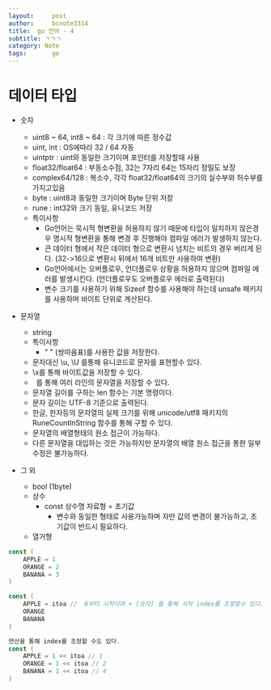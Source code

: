 ```yaml
---
layout:     post
author:     bcnote3314
title: 	go 언어 - 4
subtitle: ㄱㄱㄱ
category: Note
tags: 		go
---
```


# 데이터 타입
 
* 숫자
  * uint8 ~ 64, int8 ~ 64 : 각 크기에 따른 정수값
  * uint, int : OS에따라 32 / 64 자동
  * uintptr : uint와 동일한 크기이며 포인터를 저장할때 사용
  * float32/float64 : 부동소수점, 32는 7자리 64는 15자리 정밀도 보장
  * complex64/128 : 복소수, 각각 float32/float64의 크기의 실수부와 허수부를 가지고있음
  * byte : uint8과 동일한 크기이며 Byte 단위 저장
  * rune : int32와 크기 동일, 유니코드 저장
  * 특이사항
    * Go언어는 묵시적 형변환을 허용하지 않기 때문에 타입이 일치하지 않은경우 명시적 형변환을 통해 변경 후 진행해야 컴파일 에러가 발생하지 않는다.  
    * 큰 데이터 형에서 작은 데이터 형으로 변환시 넘치는 비트의 경우 버리게 된다. (32->16으로 변환시 뒤에서 16개 비트만 사용하여 변환)
    * Go언어에서는 오버플로우, 언더플로우 상황을 허용하지 않으며 컴파일 에러를 발생시킨다. (언더플로우도 오버플로우 에러로 출력된다)
    * 변수 크기를 사용하기 위해 Sizeof 함수를 사용해야 하는데 unsafe 패키지를 사용하며 바이트 단위로 계산된다.  

* 문자열
  * string
  * 특이사항
    * " " (쌍따옴표)를 사용한 값을 저장한다.
  * 문자대신 \u, \U 를통해 유니코드로 문자를 표현할수 있다.
  * \x를 통해 바이트값을 저장할 수 있다.
  * ` `를 통해 여러 라인의 문자열을 저장할 수 있다.
  * 문자열 길이를 구하는 len 함수는 기본 명령이다. 
  * 문자 길이는 UTF-8 기준으로 출력된다.
  * 한글, 한자등의 문자열의 실제 크기를 위해 unicode/utf8 패키지의 RuneCountInString 함수를 통해 구할 수 있다.
  * 문자열의 배열형태의 원소 접근이 가능하다.
  * 다른 문자열을 대입하는 것은 가능하지만 문자열의 배열 원소 접근을 통한 일부 수정은 불가능하다.

* 그 외
  * bool (1byte)
  * 상수
    * const 상수명 자료형 = 초기값
      * 변수와 동일한 형태로 사용가능하며 자만 값의 변경이 불가능하고, 초기값이 반드시 필요하다.
  * 열거형 
  
```go
const (
	APPLE = 1
	ORANGE = 2
	BANANA = 3
)

const (
	APPLE = itoa //  0부터 시작이며 + [숫자] 를 통해 시작 index를 조정할수 있다.
	ORANGE
	BANANA
)

연산을 통해 index를 조정할 수도 있다. 
const (
	APPLE = 1 << itoa // 1
	ORANGE = 1 << itoa // 2
	BANANA = 1 << itoa // 4
)
```